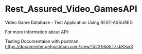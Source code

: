# Rest_Assured_Video_GamesAPI
Video Game Database - Test Application Using REST-ASSURED

For more information about API:

Testing Documentaion with postman:
https://documenter.getpostman.com/view/15231658/TzsbKSw3
